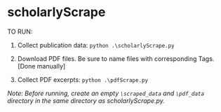 # scholarlyScrape
TO RUN:

1. Collect publication data: `python .\scholarlyScrape.py`

2. Download PDF files. Be sure to name files with corresponding Tags. [Done manually]

3. Collect PDF excerpts: `python .\pdfScrape.py`

*Note: Before running, create an empty `\scraped_data` and `\pdf_data` directory in the same directory as scholarlyScrape.py.*
